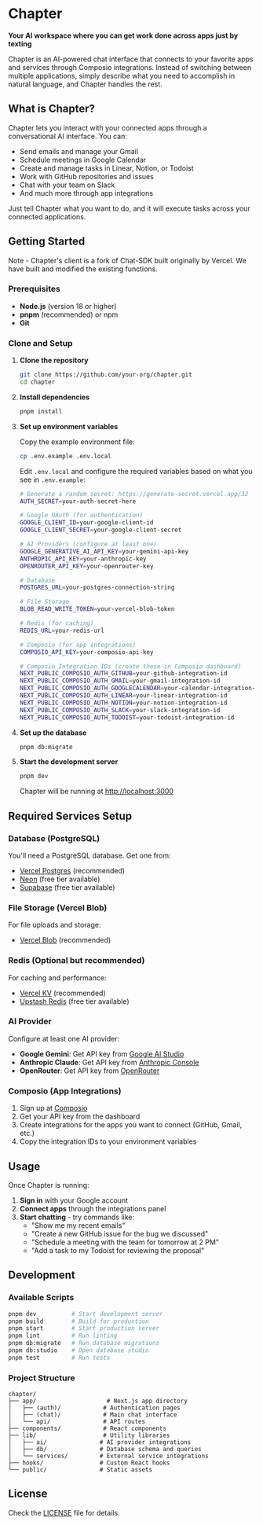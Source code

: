 # Chapter

**Your AI workspace where you can get work done across apps just by texting**

Chapter is an AI-powered chat interface that connects to your favorite apps and services through Composio integrations. Instead of switching between multiple applications, simply describe what you need to accomplish in natural language, and Chapter handles the rest.

## What is Chapter?

Chapter lets you interact with your connected apps through a conversational AI interface. You can:

- Send emails and manage your Gmail
- Schedule meetings in Google Calendar
- Create and manage tasks in Linear, Notion, or Todoist
- Work with GitHub repositories and issues
- Chat with your team on Slack
- And much more through app integrations

Just tell Chapter what you want to do, and it will execute tasks across your connected applications.

## Getting Started

Note - Chapter's client is a fork of Chat-SDK built originally by Vercel. We have built and modified the existing functions.

### Prerequisites

- **Node.js** (version 18 or higher)
- **pnpm** (recommended) or npm
- **Git**

### Clone and Setup

1. **Clone the repository**

   ```bash
   git clone https://github.com/your-org/chapter.git
   cd chapter
   ```

2. **Install dependencies**

   ```bash
   pnpm install
   ```

3. **Set up environment variables**

   Copy the example environment file:

   ```bash
   cp .env.example .env.local
   ```

   Edit `.env.local` and configure the required variables based on what you see in `.env.example`:

   ```bash
   # Generate a random secret: https://generate-secret.vercel.app/32
   AUTH_SECRET=your-auth-secret-here

   # Google OAuth (for authentication)
   GOOGLE_CLIENT_ID=your-google-client-id
   GOOGLE_CLIENT_SECRET=your-google-client-secret

   # AI Providers (configure at least one)
   GOOGLE_GENERATIVE_AI_API_KEY=your-gemini-api-key
   ANTHROPIC_API_KEY=your-anthropic-key
   OPENROUTER_API_KEY=your-openrouter-key

   # Database
   POSTGRES_URL=your-postgres-connection-string

   # File Storage
   BLOB_READ_WRITE_TOKEN=your-vercel-blob-token

   # Redis (for caching)
   REDIS_URL=your-redis-url

   # Composio (for app integrations)
   COMPOSIO_API_KEY=your-composio-api-key

   # Composio Integration IDs (create these in Composio dashboard)
   NEXT_PUBLIC_COMPOSIO_AUTH_GITHUB=your-github-integration-id
   NEXT_PUBLIC_COMPOSIO_AUTH_GMAIL=your-gmail-integration-id
   NEXT_PUBLIC_COMPOSIO_AUTH_GOOGLECALENDAR=your-calendar-integration-id
   NEXT_PUBLIC_COMPOSIO_AUTH_LINEAR=your-linear-integration-id
   NEXT_PUBLIC_COMPOSIO_AUTH_NOTION=your-notion-integration-id
   NEXT_PUBLIC_COMPOSIO_AUTH_SLACK=your-slack-integration-id
   NEXT_PUBLIC_COMPOSIO_AUTH_TODOIST=your-todoist-integration-id
   ```

4. **Set up the database**

   ```bash
   pnpm db:migrate
   ```

5. **Start the development server**

   ```bash
   pnpm dev
   ```

   Chapter will be running at [http://localhost:3000](http://localhost:3000)

## Required Services Setup

### Database (PostgreSQL)

You'll need a PostgreSQL database. Get one from:

- [Vercel Postgres](https://vercel.com/docs/storage/vercel-postgres/quickstart) (recommended)
- [Neon](https://neon.tech) (free tier available)
- [Supabase](https://supabase.com) (free tier available)

### File Storage (Vercel Blob)

For file uploads and storage:

- [Vercel Blob](https://vercel.com/docs/storage/vercel-blob) (recommended)

### Redis (Optional but recommended)

For caching and performance:

- [Vercel KV](https://vercel.com/docs/storage/vercel-kv) (recommended)
- [Upstash Redis](https://upstash.com) (free tier available)

### AI Provider

Configure at least one AI provider:

- **Google Gemini**: Get API key from [Google AI Studio](https://aistudio.google.com/app/apikey)
- **Anthropic Claude**: Get API key from [Anthropic Console](https://console.anthropic.com/)
- **OpenRouter**: Get API key from [OpenRouter](https://openrouter.ai/keys)

### Composio (App Integrations)

1. Sign up at [Composio](https://app.composio.dev/)
2. Get your API key from the dashboard
3. Create integrations for the apps you want to connect (GitHub, Gmail, etc.)
4. Copy the integration IDs to your environment variables

## Usage

Once Chapter is running:

1. **Sign in** with your Google account
2. **Connect apps** through the integrations panel
3. **Start chatting** - try commands like:
   - "Show me my recent emails"
   - "Create a new GitHub issue for the bug we discussed"
   - "Schedule a meeting with the team for tomorrow at 2 PM"
   - "Add a task to my Todoist for reviewing the proposal"

## Development

### Available Scripts

```bash
pnpm dev          # Start development server
pnpm build        # Build for production
pnpm start        # Start production server
pnpm lint         # Run linting
pnpm db:migrate   # Run database migrations
pnpm db:studio    # Open database studio
pnpm test         # Run tests
```

### Project Structure

```
chapter/
├── app/                    # Next.js app directory
│   ├── (auth)/            # Authentication pages
│   ├── (chat)/            # Main chat interface
│   └── api/               # API routes
├── components/            # React components
├── lib/                   # Utility libraries
│   ├── ai/               # AI provider integrations
│   ├── db/               # Database schema and queries
│   └── services/         # External service integrations
├── hooks/                # Custom React hooks
└── public/               # Static assets
```

## License

Check the [LICENSE](LICENSE) file for details.
